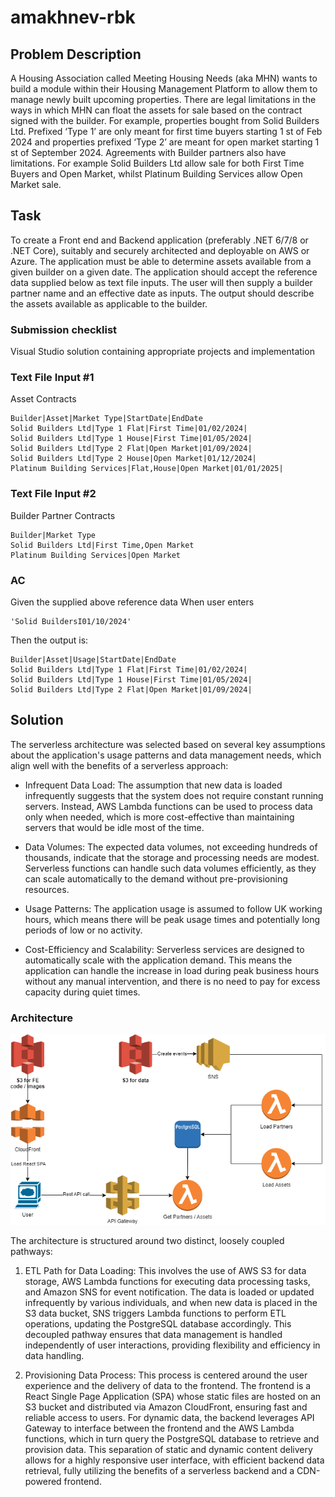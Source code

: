 # amakhnev-rbk

## Problem Description
A Housing Association called Meeting Housing Needs (aka MHN) wants to build a module within their Housing
Management Platform to allow them to manage newly built upcoming properties.
There are legal limitations in the ways in which MHN can float the assets for sale based on the contract signed with the
builder. For example, properties bought from Solid Builders Ltd. Prefixed ‘Type 1’ are only meant for first time buyers
starting 1 st of Feb 2024 and properties prefixed ‘Type 2’ are meant for open market starting 1 st of September 2024.
Agreements with Builder partners also have limitations. For example Solid Builders Ltd allow sale for both First Time Buyers
and Open Market, whilst Platinum Building Services allow Open Market sale.

## Task
To create a Front end and Backend application (preferably .NET 6/7/8 or .NET Core), suitably and securely architected and
deployable on AWS or Azure.
The application must be able to determine assets available from a given builder on a given date.
The application should accept the reference data supplied below as text file inputs.
The user will then supply a builder partner name and an effective date as inputs.
The output should describe the assets available as applicable to the builder.
### Submission checklist
Visual Studio solution containing appropriate projects and implementation
### Text File Input #1
Asset Contracts
```csv
Builder|Asset|Market Type|StartDate|EndDate
Solid Builders Ltd|Type 1 Flat|First Time|01/02/2024|
Solid Builders Ltd|Type 1 House|First Time|01/05/2024|
Solid Builders Ltd|Type 2 Flat|Open Market|01/09/2024|
Solid Builders Ltd|Type 2 House|Open Market|01/12/2024|
Platinum Building Services|Flat,House|Open Market|01/01/2025|
```
### Text File Input #2
Builder Partner Contracts
```csv
Builder|Market Type
Solid Builders Ltd|First Time,Open Market
Platinum Building Services|Open Market
```
### AC
Given the supplied above reference data
When user enters 
```
'Solid BuildersI01/10/2024'
```
Then the output is:
```
Builder|Asset|Usage|StartDate|EndDate
Solid Builders Ltd|Type 1 Flat|First Time|01/02/2024|
Solid Builders Ltd|Type 1 House|First Time|01/05/2024|
Solid Builders Ltd|Type 2 Flat|Open Market|01/09/2024|
```


## Solution

The serverless architecture was selected based on several key assumptions about the application's usage patterns and data management needs, which align well with the benefits of a serverless approach:

- Infrequent Data Load: The assumption that new data is loaded infrequently suggests that the system does not require constant running servers. Instead, AWS Lambda functions can be used to process data only when needed, which is more cost-effective than maintaining servers that would be idle most of the time.

- Data Volumes: The expected data volumes, not exceeding hundreds of thousands, indicate that the storage and processing needs are modest. Serverless functions can handle such data volumes efficiently, as they can scale automatically to the demand without pre-provisioning resources.

- Usage Patterns: The application usage is assumed to follow UK working hours, which means there will be peak usage times and potentially long periods of low or no activity.

- Cost-Efficiency and Scalability: Serverless services are designed to automatically scale with the application demand. This means the application can handle the increase in load during peak business hours without any manual intervention, and there is no need to pay for excess capacity during quiet times.


### Architecture
![image](docs/amakhnev-rbk-architecture.drawio.png)

The architecture is structured around two distinct, loosely coupled pathways:

1. ETL Path for Data Loading: This involves the use of AWS S3 for data storage, AWS Lambda functions for executing data processing tasks, and Amazon SNS for event notification. The data is loaded or updated infrequently by various individuals, and when new data is placed in the S3 data bucket, SNS triggers Lambda functions to perform ETL operations, updating the PostgreSQL database accordingly. This decoupled pathway ensures that data management is handled independently of user interactions, providing flexibility and efficiency in data handling.

2. Provisioning Data Process: This process is centered around the user experience and the delivery of data to the frontend. The frontend is a React Single Page Application (SPA) whose static files are hosted on an S3 bucket and distributed via Amazon CloudFront, ensuring fast and reliable access to users. For dynamic data, the backend leverages API Gateway to interface between the frontend and the AWS Lambda functions, which in turn query the PostgreSQL database to retrieve and provision data. This separation of static and dynamic content delivery allows for a highly responsive user interface, with efficient backend data retrieval, fully utilizing the benefits of a serverless backend and a CDN-powered frontend.